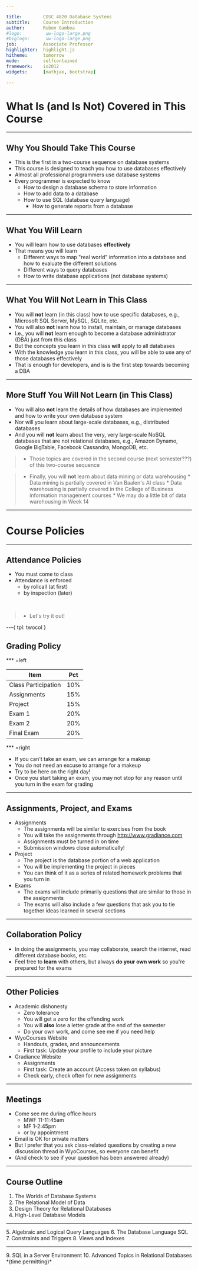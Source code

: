 ```yaml
---

title:        COSC 4820 Database Systems
subtitle:     Course Introduction
author:       Ruben Gamboa
#logo:         uw-logo-large.png
#biglogo:      uw-logo-large.png
job:          Associate Professor
highlighter:  highlight.js
hitheme:      tomorrow
mode:         selfcontained
framework:    io2012
widgets:      [mathjax, bootstrap]

---
```


<style>
.title-slide {
     background-color: #EDE0CF; /* CBE7A5; #EDE0CF; ; #CA9F9D*/
     background-image: url(assets/img/uw-logo-large.png);
     background-repeat: no-repeat;
     background-position: center top;
   }
</style>

# What Is (and Is Not) Covered in This Course

--- 

## Why You Should Take This Course

* This is the first in a two-course sequence on database systems
* This course is designed to teach you how to use databases effectively
* Almost all professional programmers use database systems
* Every programmer is expected to know
  * How to design a database schema to store information
  * How to add data to a database
  * How to use SQL (database query language)
	* How to generate reports from a database

---

## What You Will Learn

* You will learn how to use databases **effectively**
* That means you will learn
  * Different ways to map "real world" information into a database and how to evaluate the different solutions
  * Different ways to query databases
  * How to write database applications (not database systems)

---

## What You Will Not Learn in This Class

* You will **not** learn (in this class) how to use specific databases, e.g., Microsoft SQL Server, MySQL, SQLite, etc.
* You will also **not** learn how to install, maintain, or manage databases
* I.e., you will **not** learn enough to become a database administrator (DBA) just from this class
* But the concepts you learn in this class **will** apply to all databases
* With the knowledge you learn in this class, you will be able to use any of those databases effectively
* That is enough for developers, and is is the first step towards becoming a DBA

---

## More Stuff You Will Not Learn (in This Class)

* You will also **not** learn the details of how databases are implemented and how to write your own database system
* Nor will you learn about large-scale databases, e.g., distributed databases
* And you will **not** learn about the very, very large-scale NoSQL databases that are not relational databases, 
  e.g., Amazon Dynamo, Google BigTable, Facebook Cassandra, MongoDB, etc.

> * Those topics are covered in the second course (next semester???) of this two-course sequence

> * Finally, you will **not** learn about data mining or data warehousing
	  * Data mining is partially covered in Van Baalen's AI class
	  * Data warehousing is partially covered in the College of Business information management courses
	  * We may do a little bit of data warehousing in Week 14

---

# Course Policies

---

## Attendance Policies

* You must come to class
* Attendance is enforced
	* by rollcall (at first)
	* by inspection (later)
<br>

> * Let's try it out!

---{
    tpl: twocol
}

## Grading Policy

*** =left

 Item                | Pct
 --------------------|----
 Class Participation | 10%
 Assignments         | 15%
 Project             | 15%
 Exam 1              | 20%
 Exam 2              | 20%
 Final Exam          | 20%

*** =right

* If you can't take an exam, we can arrange for a makeup
* You do not need an excuse to arrange for a makeup
* Try to be here on the right day!
* Once you start taking an exam, you may not stop for any reason until you turn in the exam for grading

---

## Assignments, Project, and Exams

* Assignments
  * The assignments will be similar to exercises from the book 
  * You will take the assignments through http://www.gradiance.com
  * Assignments must be turned in on time
  * Submission windows close automatically!
* Project
  * The project is the database portion of a web application
  * You will be implementing the project in pieces
  * You can think of it as a series of related homework problems that you turn in
* Exams
  * The exams will include primarily questions that are similar to those in the assignments
  * The exams will also include a few questions that ask you to tie together ideas learned
    in several sections

---

## Collaboration Policy

* In doing the assignments, you may collaborate, search the internet, read different database books, etc.
* Feel free to **learn** with others, but always **do your own work** so you're prepared for the exams

---

## Other Policies

* Academic dishonesty
  * Zero tolerance
  * You will get a zero for the offending work
  * You will **also** lose a letter grade at the end of the semester
  * Do your own work, and come see me if you need help
* WyoCourses Website
  * Handouts, grades, and announcements
  * First task: Update your profile to include your picture
* Gradiance Website
  * Assignments
  * First task: Create an account (Access token on syllabus)
  * Check early, check often for new assignments

---

## Meetings

* Come see me during office hours
  * MWF 11-11:45am
  * MF 1-2:45pm
  * or by appointment
* Email is OK for private matters
* But I prefer that you ask class-related questions by creating a new discussion thread
  in WyoCourses, so everyone can benefit
* (And check to see if your question has been answered already)

---

## Course Outline

1. The Worlds of Database Systems
2. The Relational Model of Data
3. Design Theory for Relational Databases
4. High-Level Database Models
<hr>
5. Algebraic and Logical Query Languages
6. The Database Language SQL
7. Constraints and Triggers
8. Views and Indexes
<hr>
9. SQL in a Server Environment
10. Advanced Topics in Relational Databases *(time permitting)*




